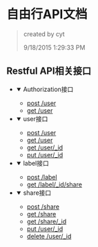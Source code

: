 # 自由行API文档

> created by cyt
>
> 9/18/2015 1:29:33 PM

## Restful API相关接口

*   <details open="true"><summary><a title="user接口">Authorization接口</a></summary>

    *   [post /user](./user/post.md)
    *   [get /user](./user/getList.md)

    </details>
*   <details open="true"><summary><a title="user接口">user接口</a></summary>

    *   [post /user](./user/post.md)
    *   [get /user](./user/getList.md)
    *   [get /user/_id](./user/get.md)
    *   [put /user/_id](./user/put.md)

    </details>
*   <details open="true"><summary><a title="label接口">label接口</a></summary>

    *   [post /label](./label/post.md)
    *   [get /label/_id/share](./label/get_share.md)

    </details>
*   <details open="true"><summary><a title="user接口">share接口</a></summary>

    *   [post /share](./user/getList.md)
    *   [get /share](./user/getList.md)
    *   [get /share/_id](./user/getList.md)
    *   [put /user/_id](./user/getList.md)
    *   [delete /user/_id](./user/getList.md)

    </details>
